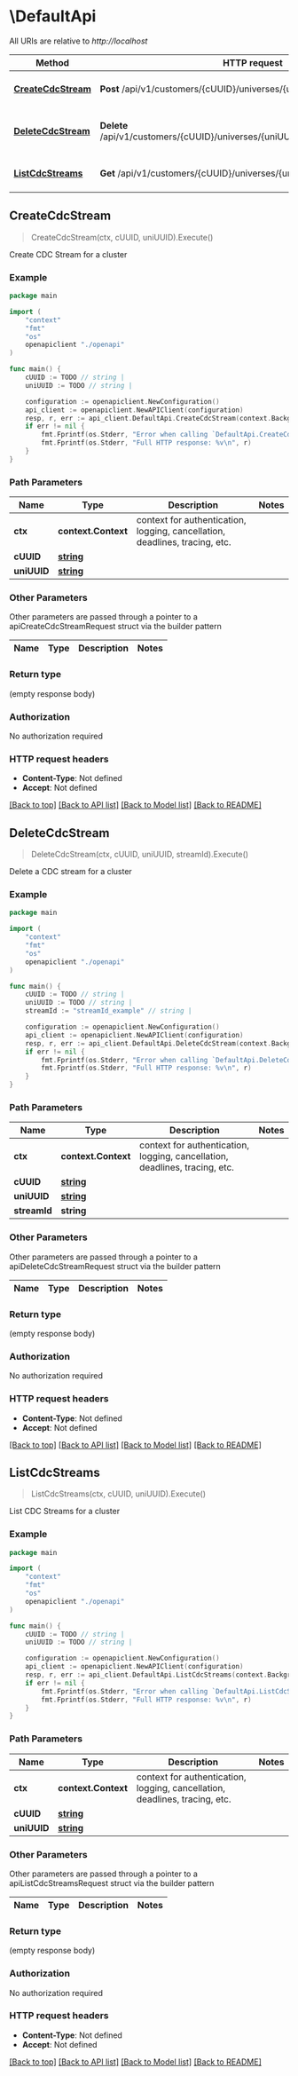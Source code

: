 # \DefaultApi

All URIs are relative to *http://localhost*

Method | HTTP request | Description
------------- | ------------- | -------------
[**CreateCdcStream**](DefaultApi.md#CreateCdcStream) | **Post** /api/v1/customers/{cUUID}/universes/{uniUUID}/cdc_streams | Create CDC Stream for a cluster
[**DeleteCdcStream**](DefaultApi.md#DeleteCdcStream) | **Delete** /api/v1/customers/{cUUID}/universes/{uniUUID}/cdc_streams/{streamId} | Delete a CDC stream for a cluster
[**ListCdcStreams**](DefaultApi.md#ListCdcStreams) | **Get** /api/v1/customers/{cUUID}/universes/{uniUUID}/cdc_streams | List CDC Streams for a cluster



## CreateCdcStream

> CreateCdcStream(ctx, cUUID, uniUUID).Execute()

Create CDC Stream for a cluster



### Example

```go
package main

import (
    "context"
    "fmt"
    "os"
    openapiclient "./openapi"
)

func main() {
    cUUID := TODO // string | 
    uniUUID := TODO // string | 

    configuration := openapiclient.NewConfiguration()
    api_client := openapiclient.NewAPIClient(configuration)
    resp, r, err := api_client.DefaultApi.CreateCdcStream(context.Background(), cUUID, uniUUID).Execute()
    if err != nil {
        fmt.Fprintf(os.Stderr, "Error when calling `DefaultApi.CreateCdcStream``: %v\n", err)
        fmt.Fprintf(os.Stderr, "Full HTTP response: %v\n", r)
    }
}
```

### Path Parameters


Name | Type | Description  | Notes
------------- | ------------- | ------------- | -------------
**ctx** | **context.Context** | context for authentication, logging, cancellation, deadlines, tracing, etc.
**cUUID** | [**string**](.md) |  | 
**uniUUID** | [**string**](.md) |  | 

### Other Parameters

Other parameters are passed through a pointer to a apiCreateCdcStreamRequest struct via the builder pattern


Name | Type | Description  | Notes
------------- | ------------- | ------------- | -------------



### Return type

 (empty response body)

### Authorization

No authorization required

### HTTP request headers

- **Content-Type**: Not defined
- **Accept**: Not defined

[[Back to top]](#) [[Back to API list]](../README.md#documentation-for-api-endpoints)
[[Back to Model list]](../README.md#documentation-for-models)
[[Back to README]](../README.md)


## DeleteCdcStream

> DeleteCdcStream(ctx, cUUID, uniUUID, streamId).Execute()

Delete a CDC stream for a cluster



### Example

```go
package main

import (
    "context"
    "fmt"
    "os"
    openapiclient "./openapi"
)

func main() {
    cUUID := TODO // string | 
    uniUUID := TODO // string | 
    streamId := "streamId_example" // string | 

    configuration := openapiclient.NewConfiguration()
    api_client := openapiclient.NewAPIClient(configuration)
    resp, r, err := api_client.DefaultApi.DeleteCdcStream(context.Background(), cUUID, uniUUID, streamId).Execute()
    if err != nil {
        fmt.Fprintf(os.Stderr, "Error when calling `DefaultApi.DeleteCdcStream``: %v\n", err)
        fmt.Fprintf(os.Stderr, "Full HTTP response: %v\n", r)
    }
}
```

### Path Parameters


Name | Type | Description  | Notes
------------- | ------------- | ------------- | -------------
**ctx** | **context.Context** | context for authentication, logging, cancellation, deadlines, tracing, etc.
**cUUID** | [**string**](.md) |  | 
**uniUUID** | [**string**](.md) |  | 
**streamId** | **string** |  | 

### Other Parameters

Other parameters are passed through a pointer to a apiDeleteCdcStreamRequest struct via the builder pattern


Name | Type | Description  | Notes
------------- | ------------- | ------------- | -------------




### Return type

 (empty response body)

### Authorization

No authorization required

### HTTP request headers

- **Content-Type**: Not defined
- **Accept**: Not defined

[[Back to top]](#) [[Back to API list]](../README.md#documentation-for-api-endpoints)
[[Back to Model list]](../README.md#documentation-for-models)
[[Back to README]](../README.md)


## ListCdcStreams

> ListCdcStreams(ctx, cUUID, uniUUID).Execute()

List CDC Streams for a cluster



### Example

```go
package main

import (
    "context"
    "fmt"
    "os"
    openapiclient "./openapi"
)

func main() {
    cUUID := TODO // string | 
    uniUUID := TODO // string | 

    configuration := openapiclient.NewConfiguration()
    api_client := openapiclient.NewAPIClient(configuration)
    resp, r, err := api_client.DefaultApi.ListCdcStreams(context.Background(), cUUID, uniUUID).Execute()
    if err != nil {
        fmt.Fprintf(os.Stderr, "Error when calling `DefaultApi.ListCdcStreams``: %v\n", err)
        fmt.Fprintf(os.Stderr, "Full HTTP response: %v\n", r)
    }
}
```

### Path Parameters


Name | Type | Description  | Notes
------------- | ------------- | ------------- | -------------
**ctx** | **context.Context** | context for authentication, logging, cancellation, deadlines, tracing, etc.
**cUUID** | [**string**](.md) |  | 
**uniUUID** | [**string**](.md) |  | 

### Other Parameters

Other parameters are passed through a pointer to a apiListCdcStreamsRequest struct via the builder pattern


Name | Type | Description  | Notes
------------- | ------------- | ------------- | -------------



### Return type

 (empty response body)

### Authorization

No authorization required

### HTTP request headers

- **Content-Type**: Not defined
- **Accept**: Not defined

[[Back to top]](#) [[Back to API list]](../README.md#documentation-for-api-endpoints)
[[Back to Model list]](../README.md#documentation-for-models)
[[Back to README]](../README.md)

